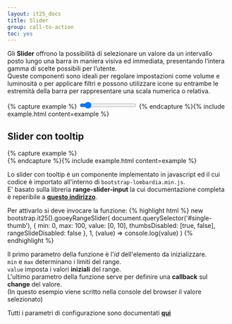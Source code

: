 ```yaml
---
layout: it25_docs
title: Slider
group: call-to-action
toc: yes
---
```


Gli **Slider** offrono la possibilità di selezionare un valore da un intervallo posto lungo una barra in maniera visiva ed immediata, presentando l’intera gamma di scelte possibili per l’utente.  
Queste componenti sono ideali per regolare impostazioni come volume e luminosità o per applicare filtri e possono utilizzare icone su entrambe le estremità della barra per rappresentare una scala numerica o relativa.

{% capture example %}
<input type="range" min="0" max="100" step="1" value="10" class="form-range" id="customRange1" aria-label="sposta il cursore per aumentare o diminuire">
{% endcapture %}{% include example.html content=example %}

## Slider con tooltip
<div class="exclude-a11y-check">
{% capture example %}
<div id="single-thumb" class="slider-container mt-3 mb-3">
<div class="slider"></div>
<div class="blobs centered">
    <div class="blob value centered"></div>
    <div class="blob centered"></div>
</div>
<div class="value-text centered"></div>
</div>
{% endcapture %}{% include example.html content=example %}
</div>

Lo slider con tooltip è un componente implementato in javascript ed il cui codice è importato all'interno di `bootstrap-lombardia.min.js`.  
E' basato sulla libreria **range-slider-input** la cui documentazione completa è reperibile a **[questo indirizzo](https://www.jsdelivr.com/package/npm/range-slider-input)**.

Per attivarlo si deve invocare la funzione:
{% highlight html %}
new bootstrap.it25().gooeyRangeSlider(
  document.querySelector('#single-thumb'),
  {
    min: 0,
    max: 100,
    value: [0, 10],
    thumbsDisabled: [true, false],
    rangeSlideDisabled: false
  },
  1, (value) => console.log(value)
)
{% endhighlight %}

Il primo parametro della funzione è l'*id* dell'elemento da inizializzare.  
`min` e  `max` determinano i limiti del range.  
`value` imposta i valori **iniziali** del range.  
L'ultimo parametro della funzione serve per definire una **callback** sul **change** del valore.  
(In questo esempio viene scritto nella console del browser il valore selezionato)

Tutti i parametri di configurazione sono documentati **[qui](https://github.com/n3r4zzurr0/range-slider-input#parameters)**
